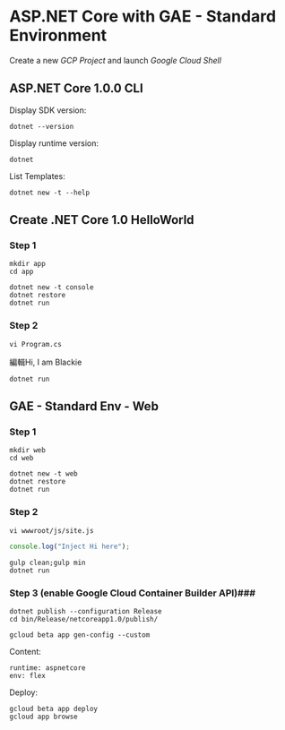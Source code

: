 # ASP.NET Core with GAE - Standard Environment #

Create a new *GCP Project* and launch *Google Cloud Shell*

## ASP.NET Core 1.0.0 CLI ##

Display SDK version:

    dotnet --version

Display runtime version:

    dotnet

List Templates:

    dotnet new -t --help

## Create .NET Core 1.0 HelloWorld ##

### Step 1 ###

    mkdir app
    cd app

    dotnet new -t console
    dotnet restore
    dotnet run
### Step 2 ###

    vi Program.cs

編輯Hi, I am Blackie

    dotnet run
## GAE - Standard Env - Web ##
### Step 1 ###
    mkdir web
    cd web

    dotnet new -t web
    dotnet restore
    dotnet run

### Step 2 ###

    vi wwwroot/js/site.js

```js    
console.log("Inject Hi here");
```
    gulp clean;gulp min
    dotnet run

### Step 3 (enable Google Cloud Container Builder API)###
    
    dotnet publish --configuration Release
    cd bin/Release/netcoreapp1.0/publish/

    gcloud beta app gen-config --custom

Content:

    runtime: aspnetcore
    env: flex

Deploy:

    gcloud beta app deploy
    gcloud app browse